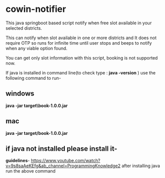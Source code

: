 # cowin-notifier
This java springboot based script notify when free slot available in your selected districts. 

This can notify when slot available in one or more districts and It does not require OTP so runs for infinite time until user stops and beeps to notify when any viable option found.

You can get only slot information with this script, booking is not supported now.


If java is installed in command line(to check type : **java -version** ) use the following command to run-

**windows**
-----
**java -jar  target\book-1.0.0.jar**

**mac**
-----
**java -jar  target/book-1.0.0.jar**


if java not installed please install it-
--------
**guidelines**- https://www.youtube.com/watch?v=9s8saAeKEfg&ab_channel=ProgrammingKnowledge2
after installing java run the above command

